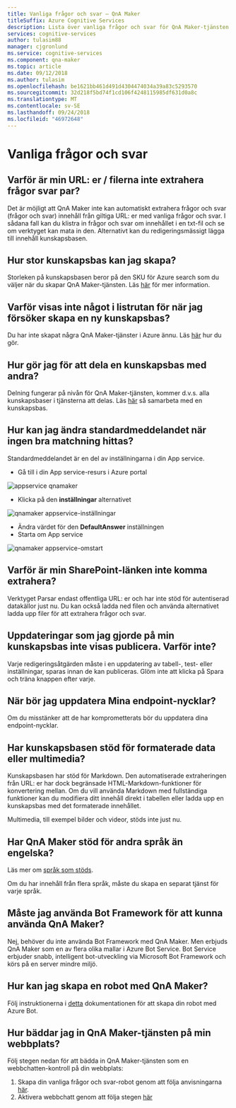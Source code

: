 ```yaml
---
title: Vanliga frågor och svar – QnA Maker
titleSuffix: Azure Cognitive Services
description: Lista över vanliga frågor och svar för QnA Maker-tjänsten
services: cognitive-services
author: tulasim88
manager: cjgronlund
ms.service: cognitive-services
ms.component: qna-maker
ms.topic: article
ms.date: 09/12/2018
ms.author: tulasim
ms.openlocfilehash: be1621bb461d491d4304474034a39a83c5293570
ms.sourcegitcommit: 32d218f5bd74f1cd106f4248115985df631d0a8c
ms.translationtype: MT
ms.contentlocale: sv-SE
ms.lasthandoff: 09/24/2018
ms.locfileid: "46972648"
---
```

# <a name="frequently-asked-questions"></a>Vanliga frågor och svar

## <a name="why-is-my-urlsfiles-is-not-extracting-question-answer-pairs"></a>Varför är min URL: er / filerna inte extrahera frågor svar par?

Det är möjligt att QnA Maker inte kan automatiskt extrahera frågor och svar (frågor och svar) innehåll från giltiga URL: er med vanliga frågor och svar. I sådana fall kan du klistra in frågor och svar om innehållet i en txt-fil och se om verktyget kan mata in den. Alternativt kan du redigeringsmässigt lägga till innehåll kunskapsbasen.

## <a name="how-large-a-knowledge-base-can-i-create"></a>Hur stor kunskapsbas kan jag skapa?

Storleken på kunskapsbasen beror på den SKU för Azure search som du väljer när du skapar QnA Maker-tjänsten. Läs [här](./Tutorials/choosing-capacity-qnamaker-deployment.md) för mer information.

## <a name="why-do-i-not-see-anything-in-the-drop-down-for-when-i-try-to-create-a-new-knowledge-base"></a>Varför visas inte något i listrutan för när jag försöker skapa en ny kunskapsbas?

Du har inte skapat några QnA Maker-tjänster i Azure ännu. Läs [här](./How-To/set-up-qnamaker-service-azure.md) hur du gör.

## <a name="how-do-i-share-a-knowledge-base-with-other"></a>Hur gör jag för att dela en kunskapsbas med andra?

Delning fungerar på nivån för QnA Maker-tjänsten, kommer d.v.s. alla kunskapsbaser i tjänsterna att delas. Läs [här](./How-To/collaborate-knowledge-base.md) så samarbeta med en kunskapsbas.

## <a name="how-can-i-change-the-default-message-when-no-good-match-is-found"></a>Hur kan jag ändra standardmeddelandet när ingen bra matchning hittas?

Standardmeddelandet är en del av inställningarna i din App service.
- Gå till i din App service-resurs i Azure portal

![appservice qnamaker](./media/qnamaker-faq/qnamaker-resource-list-appservice.png)
- Klicka på den **inställningar** alternativet

![qnamaker appservice-inställningar](./media/qnamaker-faq/qnamaker-appservice-settings.png)
- Ändra värdet för den **DefaultAnswer** inställningen
- Starta om App service

![qnamaker appservice-omstart](./media/qnamaker-faq/qnamaker-appservice-restart.png)

## <a name="why-is-my-sharepoint-link-not-getting-extracted"></a>Varför är min SharePoint-länken inte komma extrahera?

Verktyget Parsar endast offentliga URL: er och har inte stöd för autentiserad datakällor just nu. Du kan också ladda ned filen och använda alternativet ladda upp filer för att extrahera frågor och svar.


## <a name="the-updates-that-i-made-to-my-knowledge-base-are-not-reflected-on-publish-why-not"></a>Uppdateringar som jag gjorde på min kunskapsbas inte visas publicera. Varför inte?

Varje redigeringsåtgärden måste i en uppdatering av tabell-, test- eller inställningar, sparas innan de kan publiceras. Glöm inte att klicka på Spara och träna knappen efter varje.

## <a name="when-should-i-refresh-my-endpoint-keys"></a>När bör jag uppdatera Mina endpoint-nycklar?

Om du misstänker att de har komprometterats bör du uppdatera dina endpoint-nycklar.

## <a name="does-the-knowledge-base-support-rich-data-or-multimedia"></a>Har kunskapsbasen stöd för formaterade data eller multimedia?

Kunskapsbasen har stöd för Markdown. Den automatiserade extraheringen från URL: er har dock begränsade HTML-Markdown-funktioner för konvertering mellan. Om du vill använda Markdown med fullständiga funktioner kan du modifiera ditt innehåll direkt i tabellen eller ladda upp en kunskapsbas med det formaterade innehållet.

Multimedia, till exempel bilder och videor, stöds inte just nu.

## <a name="does-qna-maker-support-non-english-languages"></a>Har QnA Maker stöd för andra språk än engelska?

Läs mer om [språk som stöds](./Overview/languages-supported.md).

Om du har innehåll från flera språk, måste du skapa en separat tjänst för varje språk.

## <a name="do-i-need-to-use-bot-framework-in-order-to-use-qna-maker"></a>Måste jag använda Bot Framework för att kunna använda QnA Maker?

Nej, behöver du inte använda Bot Framework med QnA Maker. Men erbjuds QnA Maker som en av flera olika mallar i Azure Bot Service. Bot Service erbjuder snabb, intelligent bot-utveckling via Microsoft Bot Framework och körs på en server mindre miljö.

## <a name="how-can-i-create-a-bot-with-qna-maker"></a>Hur kan jag skapa en robot med QnA Maker?

Följ instruktionerna i [detta](./Tutorials/create-qna-bot.md) dokumentationen för att skapa din robot med Azure Bot.

## <a name="how-do-i-embed-the-qna-maker-service-in-my-website"></a>Hur bäddar jag in QnA Maker-tjänsten på min webbplats?

Följ stegen nedan för att bädda in QnA Maker-tjänsten som en webbchatten-kontroll på din webbplats:

1. Skapa din vanliga frågor och svar-robot genom att följa anvisningarna [här](./Tutorials/create-qna-bot.md).
2. Aktivera webbchatt genom att följa stegen [här](https://docs.microsoft.com/azure/bot-service/bot-service-channel-connect-webchat)


